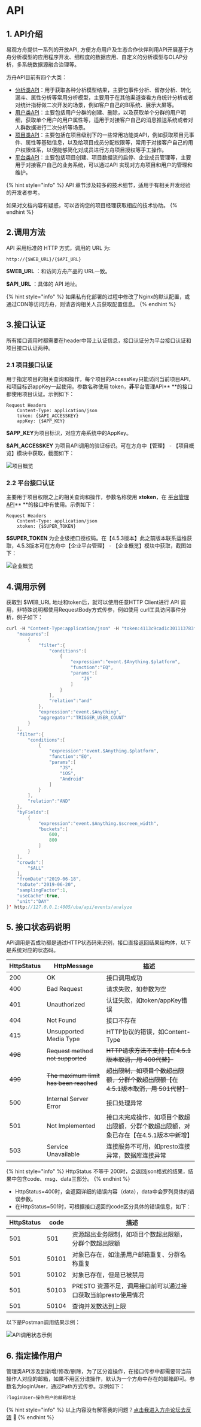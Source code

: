 # API

## 1. API介绍

易观方舟提供一系列的开放API, 方便方舟用户及生态合作伙伴利用API开展基于方舟分析模型的应用程序开发、细粒度的数据应用、自定义的分析模型与OLAP分析，多系统数据源融合治理等。

方舟API目前有四个大类：

* [分析类API](api-analytics/)：用于获取各种分析模型结果，主要包事件分析、留存分析、转化漏斗、属性分析等常用分析模型，主要用于在其他渠道查看方舟统计分析或者对统计指标做二次开发的场景，例如客户自己的BI系统、展示大屏等。
* [用户类API](api-cohort/)：主要包括用户分群的创建、删除，以及获取单个分群的用户明细，获取单个用户的用户属性等，适用于对接客户自己的消息推送系统或者对人群数据进行二次分析等场景。
* [项目类API](api-manage-project/)：主要包括在项目级别下的一些常用功能类API，例如获取项目元事件、属性等基础信息，以及给项目成员分配权限等，常用于对接客户自己的用户权限体系，以便能够简化对成员进行方舟项目授权等手工操作。
* [平台类API](api-manage-enterprise/)：主要包括项目创建、项目数据流的启停、企业成员管理等，主要用于对接客户自己的业务系统，可以通过API 实现对方舟项目和用户的管理和维护。

{% hint style="info" %}
API 章节涉及较多的技术细节，适用于有相关开发经验的开发者参考。

如果对文档内容有疑惑，可以咨询您的项目经理获取相应的技术协助。
{% endhint %}

## 2.调用方法

API 采用标准的 HTTP 方式，调用的 URL 为:

```
http://{$WEB_URL}/{$API_URL}
```

**$WEB_URL** ：和访问方舟产品的 URL一致。

**$API_URL** ：具体的 API 地址。

{% hint style="info" %}
如果私有化部署的过程中修改了Nginx的默认配置，或通过CDN等访问方舟，则请咨询相关人员获取配置信息。
{% endhint %}

## 3.接口认证

所有接口调用时都需要在header中带上认证信息，接口认证分为平台接口认证和项目接口认证两种。

### 2.1 项目接口认证

用于指定项目的相关查询和操作，每个项目的AccessKey只能访问当前项目API，和项目标识appKey一起使用。参数名称使用 token，**非**平台管理API** **的接口都使用项目认证。示例如下：

```
Request Headers
    Content-Type: application/json
    token: {$API_ACCESSKEY}
    appKey: {$APP_KEY}
```

**$APP_KEY**为项目标识，对应方舟系统中的AppKey。

**$API_ACCESSKEY** 为项目API调用的验证标识。可在方舟中【管理】 - 【项目概览】模块中获取，截图如下：

![项目概览](../../.gitbook/assets/image-20190912174738856.png)

### 2.2 平台接口认证

主要用于项目权限之上的相关查询和操作，参数名称使用 **xtoken**，在 [平台管理API](api-manage-enterprise/)** **的接口中有使用。示例如下：

```
Request Headers
    Content-Type: application/json
    xtoken: {$SUPER_TOKEN}
```

**$SUPER_TOKEN** 为企业级接口授权码。在【4.5.3版本】此之前版本联系运维获取，4.5.3版本可在方舟中【企业平台管理】 - 【企业概览】模块中获取，截图如下：

![企业概览](<../../.gitbook/assets/image (274).png>)

## 4.调用示例

获取到 $WEB_URL 地址和token后，就可以使用任意HTTP Client进行 API 调用，非特殊说明都使用RequestBody方式传参，例如使用 curl工具访问事件分析，例子如下：

```java
curl -H "Content-Type:application/json" -H "token:4113c9cad1c301113783f433e254888c" -H "appKey:31abd9593e9983ec" -X POST --data '{
    "measures":[
        {
            "filter":{
                "conditions":[
                    {
                        "expression":"event.$Anything.$platform",
                        "function":"EQ",
                        "params":[
                            "JS"
                        ]
                    }
                ],
                "relation":"and"
            },
            "expression":"event.$Anything",
            "aggregator":"TRIGGER_USER_COUNT"
        }
    ],
    "filter":{
        "conditions":[
            {
                "expression":"event.$Anything.$platform",
                "function":"EQ",
                "params":[
                    "JS",
                    "iOS",
                    "Android"
                ]
            }
        ],
        "relation":"AND"
    },
    "byFields":[
        {
            "expression":"event.$Anything.$screen_width",
            "buckets":[
                600,
                800
            ]
        }
    ],
    "crowds":[
        "$ALL"
    ],
    "fromDate":"2019-06-18",
    "toDate":"2019-06-20",
    "samplingFactor":1,
    "useCache":true,
    "unit":"DAY"
}' http://127.0.0.1:4005/uba/api/events/analyze
```

## 5. 接口状态码说明

API调用是否成功都是通过HTTP状态码来识别，接口直接返回结果结构体，以下是系统对应的状态码。

| HttpStatus | HttpMessage                            | 描述                                              |
| ---------- | -------------------------------------- | ----------------------------------------------- |
| 200        | OK                                     | 接口调用成功                                          |
| 400        | Bad Request                            | 请求失败，如参数为空                                      |
| 401        | Unauthorized                           | 认证失败，如token/appKey错误                            |
| 404        | Not Found                              | 接口不存在                                           |
| 415        | Unsupported Media Type                 | HTTP协议的错误，如Content-Type                         |
| ~~498~~    | ~~Request method not supported~~       | ~~HTTP请求方法不支持【在4.5.1版本取消，用 400代替】~~             |
| ~~499~~    | ~~The maximum limit has been reached~~ | ~~超出限制，如项目个数超出限额，分群个数超出限额【在4.5.1版本取消，用 501代替】~~ |
| 500        | Internal Server Error                  | 接口处理异常                                          |
| 501        | Not Implemented                        | 接口未完成操作，如项目个数超出限额，分群个数超出限额，对象已存在【在4.5.1版本中新增】   |
| 503        | Service Unavailable                    | 连接服务不可用，如presto连接异常，数据库连接异常                     |

{% hint style="info" %}
HttpStatus 不等于 200时，会返回json格式的结果，结果中包含code、msg、data三部分。
{% endhint %}

* HttpStatus=400时，会返回详细的错误内容（data），data中会罗列具体的错误参数。
* 在HttpStatus=501时，可根据接口返回的code区分具体的错误信息，如下：

| HttpStatus | code  | 描述                                    |
| ---------- | ----- | ------------------------------------- |
| 501        | 501   | 资源超出业务限制，如项目个数超出限额，分群个数超出限额           |
| 501        | 50101 | 对象已存在，如注册用户邮箱重复、分群名称重复                |
| 501        | 50102 | 对象已存在，但是已被禁用                          |
| 501        | 50103 | PRESTO 资源不足，调用接口前可以通过接口获取当前presto使用情况 |
| 501        | 50104 | 查询并发数达到上限                             |

以下是Postman调用结果示例：

![API调用状态示例](<../../.gitbook/assets/image (245).png>)

## 6. 指定操作用户

管理类API涉及到新增/修改/删除，为了区分谁操作，在接口传参中都需要带当前操作人对应的邮箱，如果不用区分谁操作，默认为一个方舟中存在的邮箱即可。参数名为loginUser，通过Path方式传参。示例如下：

```java
?loginUser=操作用户的邮箱地址
```

{% hint style="info" %}
以上内容没有解答我的问题？[点击我进入方舟论坛去反馈](https://www.analysysdata.com/forum/index) 🚀
{% endhint %}
